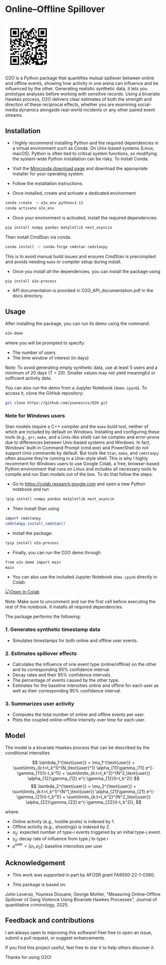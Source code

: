 # Online–Offline Spillover   <p align="right">
  <a href="https://github.com/younesszs/O2O">
    <img src="assets/O2O_QR.png" alt="QR Code" width="150">
  </a>
</p>

O2O is a Python package that quantifies mutual spillover between online and offline events, showing how activity in one arena can influence and be influenced by the other. Generating realistic synthetic data, it lets you prototype analyses before working with sensitive records. Using a bivariate Hawkes process, O2O delivers clear estimates of both the strength and direction of these reciprocal effects, whether you are examining social-media dynamics alongside real-world incidents or any other paired event streams.


## Installation

- I highly recommend installing Python and the required dependencies in a virtual environment such as Conda. On Unix-based systems (Linux, macOS), Python is often tied to critical system functions, so modifying the system-wide Python installation can be risky. To install Conda:

- Visit the [Miniconda download page](https://docs.conda.io/en/latest/miniconda.html) and download the appropriate installer for your operating system.
- Follow the installation instructions.
- Once installed, create and activate a dedicated environment

```bash
conda create -n o2o_env python=3.11
conda activate o2o_env
```
- Once your environment is activated, install the required dependencies:

```bash
pip install numpy pandas matplotlib nest_asyncio
```
Then install CmdStan via conda. 

```bash
conda install -c conda-forge cmdstan cmdstanpy
```

This is to avoid manual build issues and ensures CmdStan is precompiled and avoids needing `make` or compiler setup during install. 

- Once you install all the dependencies, you can install the package using 

```bash
pip install o2o-process
```
- API documentation is provided in O2O_API_documentation.pdf in the docs directory.

## Usage

After installing the package, you can run its demo using the command:

```bash
o2o-demo
```
where you will be prompted to specify:

- The number of users
- The time window of interest (in days)

Note: To avoid generating empty synthetic data, use at least 5 users and a minimum of 20 days (T = 20). Smaller values may not yield meaningful or sufficient activity data.

You can also run the demo from a Jupyter Notebook (`demo.ipynb`). To access it, clone the GitHub repository:

```bash
git clone https://github.com/younesszs/O2O.git
```

### Note for Windows users
Stan models require a C++ compiler and the `make` build tool, neither of which are included by default on Windows. Installing and configuring these tools (e.g., `g++`, `make`, and a Unix-like shell) can be complex and error-prone due to differences between Unix-based systems and Windows. In fact, Windows' built-in Command Prompt (cmd.exe) and PowerShell do not support Unix commands by default. But tools like `Stan`, `make`, and `cmdstanpy` often assume they’re running in a Unix-style shell. This is why I highly recomment for Windows users to use Google Colab, a free, browser-based Python environment that runs on Linux and includes all necessary tools to compile and run Stan models out of the box. To do that follow the steps:

- Go to https://colab.research.google.com and open a new Python notebook and run

```bash
!pip install numpy pandas matplotlib nest_asyncio
```
- Then install Stan using
```bash
import cmdstanpy
cmdstanpy.install_cmdstan()
```
- Install the package:
```bash
!pip install o2o-process
```

- Finally, you can run the O2O demo through

```bash
from o2o.demo import main
main
```
- You can also use the included Jupyter Notebook  `demo.ipynb` directly in Colab:

[![Open In Colab](https://colab.research.google.com/assets/colab-badge.svg)](https://colab.research.google.com/github/younesszs/O2O/blob/main/demo.ipynb)

Note: Make sure to uncomment and run the first cell before executing the rest of the notebook. It installs all required dependencies.




The package performs the following:


### 1. **Generates synthetic timestamp data**

- Simulates timestamps for both online and offline user events.

### 2. **Estimates spillover effects**

- Calculates the influence of one event type (online/offline) on the other and its corresponding 95% confidence interval.
- Decay rates and their 95% confidence intervals.
- The percentage of events caused by the other type.
- Estimates for the baseline intensities online and offline for each user as well as their corresponding 95% confidence interval.

### 3. **Summarizes user activity**

- Computes the total number of online and offline events per user.
- Plots the coupled online–offline intensity over time for each user.

## Model

The model is a bivariate Hawkes process that can be described by the conditional intensities

$$
\lambda_1^{\text{user}} = \mu_1^{\text{user}} + \sum\limits_{k:t>t_k^1}^{N_\text{user}^1} \alpha_{11}\gamma_{11} e^{-\gamma_{11}(t-t_k^1)} + \sum\limits_{k:t>t_k^2}^{N^2_\text{user}} \alpha_{12}\gamma_{12} e^{-\gamma_{12}(t-t_k^2)}
$$
$$
\lambda_2^{\text{user}} = \mu_2^{\text{user}} + \sum\limits_{k:t>t_k^1}^{N^1_\text{user}} \alpha_{21}\gamma_{21} e^{-\gamma_{21}(t-t_k^1)} + \sum\limits_{k:t>t_k^2}^{N^2_\text{user}} \alpha_{22}\gamma_{22} e^{-\gamma_{22}(t-t_k^2)},
$$

where:

* Online activity (e.g., hostile posts) is indexed by 1.
* Offline activity (e.g., shootings) is indexed by 2.
* $\alpha_{ij}$: expected number of type-i events triggered by an initial type-j event.
* $\gamma_{ij}$: decay rate of influence from type $j$ to type $i$
* $\mu^{\text{user}} = [\mu_1, \mu_2]$: baseline intensities per user



## Acknowledgement

- This work was supported in part by AFOSR grant FA9550-22-1-0380.

- This package is based on:

John Leverso, Youness Diouane, George Mohler, "Measuring Online–Offline Spillover of Gang Violence Using Bivariate Hawkes Processes", 
Journal of quantitative criminology, 2025.

## Feedback and contributions
I am always open to improving this software! 
Feel free to open an issue, submit a pull request, or suggest enhancements.

If you find this project useful, feel free to star it to help others discover it.

Thanks for using O2O!









